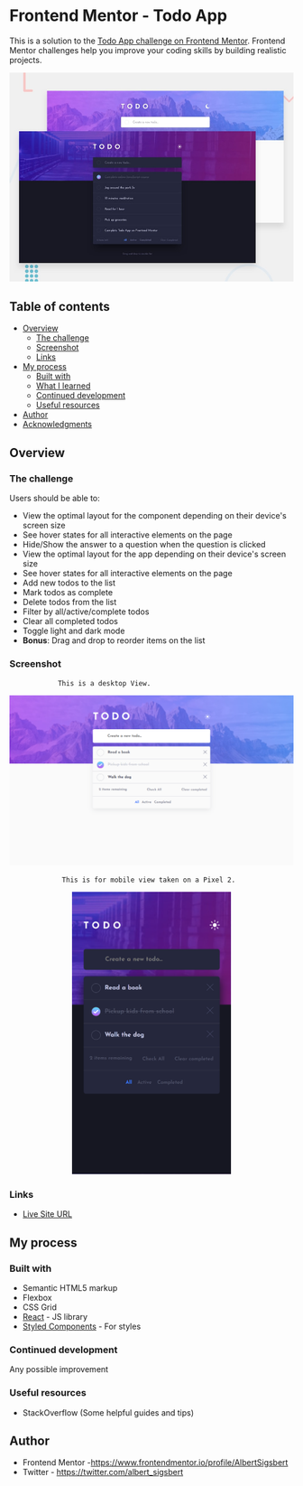# Frontend Mentor - Todo App

This is a solution to the [Todo App challenge on Frontend Mentor](https://www.frontendmentor.io/challenges/todo-app-Su1_KokOW/hub/todo-app-AmqPxeRjL).
Frontend Mentor challenges help you improve your coding skills by building realistic projects.

<img src="public/images/desktop-preview.jpg">


## Table of contents

- [Overview](#overview)
  - [The challenge](#the-challenge)
  - [Screenshot](#screenshot)
  - [Links](#links)
- [My process](#my-process)
  - [Built with](#built-with)
  - [What I learned](#what-i-learned)
  - [Continued development](#continued-development)
  - [Useful resources](#useful-resources)
- [Author](#author)
- [Acknowledgments](#acknowledgments)

## Overview

### The challenge

Users should be able to:

- View the optimal layout for the component depending on their device's screen size
- See hover states for all interactive elements on the page
- Hide/Show the answer to a question when the question is clicked
- View the optimal layout for the app depending on their device's screen size
- See hover states for all interactive elements on the page
- Add new todos to the list
- Mark todos as complete
- Delete todos from the list
- Filter by all/active/complete todos
- Clear all completed todos
- Toggle light and dark mode
- **Bonus**: Drag and drop to reorder items on the list
### Screenshot

                This is a desktop View.
                 
<img src="public/images/desktop_view.png">

                 This is for mobile view taken on a Pixel 2.
                 
  <p align="center">
   <img src="public/images/mobile_view.png" height="500px">
  </p>
  
### Links

- [Live Site URL](https://am-todo-app.netlify.app/)

## My process

### Built with

- Semantic HTML5 markup
- Flexbox
- CSS Grid
- [React](https://reactjs.org/) - JS library
- [Styled Components](https://styled-components.com/) - For styles



### Continued development

Any possible improvement

### Useful resources

- StackOverflow (Some helpful guides and tips)

## Author


- Frontend Mentor -https://www.frontendmentor.io/profile/AlbertSigsbert
- Twitter - https://twitter.com/albert_sigsbert
